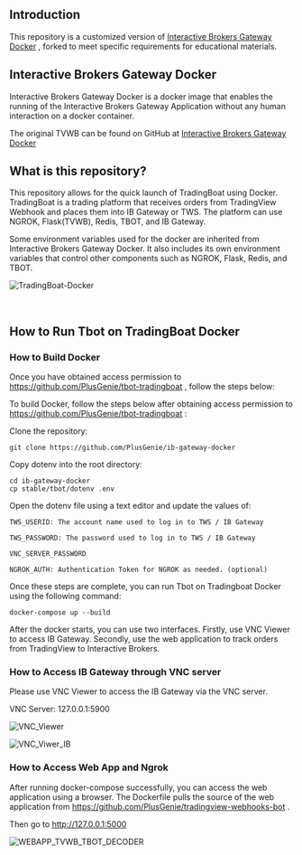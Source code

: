 ## Introduction


This repository is a customized version of [Interactive Brokers Gateway Docker](https://github.com/UnusualAlpha/ib-gateway-docker) , forked to meet specific requirements for educational materials.

## Interactive Brokers Gateway Docker

Interactive Brokers Gateway Docker is a docker image that enables the running of the Interactive Brokers Gateway Application without any human interaction on a docker container.

The original TVWB can be found on GitHub at [Interactive Brokers Gateway Docker](https://github.com/UnusualAlpha/ib-gateway-docker)


## What is this repository?

This repository allows for the quick launch of TradingBoat using Docker. TradingBoat is a trading platform that receives orders from TradingView Webhook and places them into IB Gateway or TWS. The platform can use NGROK, Flask(TVWB), Redis, TBOT, and IB Gateway.

Some environment variables used for the docker are inherited from Interactive Brokers Gateway Docker. It also includes its own environment variables that control other components such as NGROK, Flask, Redis, and TBOT.

![TradingBoat-Docker](https://user-images.githubusercontent.com/1986788/226738416-4fe3275b-e116-4f6e-9372-0aea9f4ee9fd.png)

 

## How to Run Tbot on TradingBoat Docker

### How to Build Docker

Once you have obtained access permission to https://github.com/PlusGenie/tbot-tradingboat , follow the steps below:

To build Docker, follow the steps below after obtaining access permission to https://github.com/PlusGenie/tbot-tradingboat :

Clone the repository:

```
git clone https://github.com/PlusGenie/ib-gateway-docker
```


Copy dotenv into the root directory:

```
cd ib-gateway-docker
cp stable/tbot/dotenv .env
```

Open the dotenv file using a text editor and update the values of:

```
TWS_USERID: The account name used to log in to TWS / IB Gateway

TWS_PASSWORD: The password used to log in to TWS / IB Gateway

VNC_SERVER_PASSWORD

NGROK_AUTH: Authentication Token for NGROK as needed. (optional)
```


Once these steps are complete, you can run Tbot on Tradingboat Docker using the following command:

```
docker-compose up --build
```


After the docker starts, you can use two interfaces. Firstly, use VNC Viewer to access IB Gateway. Secondly, use the web application to track orders from TradingView to Interactive Brokers.


### How to Access IB Gateway through VNC server

Please use VNC Viewer to access the IB Gateway via the VNC server.

VNC Server: 127.0.0.1:5900


![VNC_Viewer](https://user-images.githubusercontent.com/1986788/226739017-c6f15476-2960-4d4e-a334-8d6b8892dc7c.png)

![VNC_Viwer_IB](https://user-images.githubusercontent.com/1986788/226739107-183ccada-b605-4e13-82a2-56209933c0c4.png)


### How to Access Web App and Ngrok

After running docker-compose successfully, you can access the web application using a browser. The Dockerfile pulls the source of the web application from https://github.com/PlusGenie/tradingview-webhooks-bot . 

Then go to http://127.0.0.1:5000

![WEBAPP_TVWB_TBOT_DECODER](https://user-images.githubusercontent.com/1986788/226739163-9b8fa027-fbeb-486e-9ca2-fa6aadf28fb2.png)



